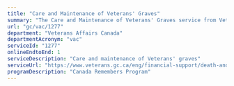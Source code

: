 ```yaml
---
title: "Care and Maintenance of Veterans' Graves"
summary: "The Care and Maintenance of Veterans' Graves service from Veterans Affairs Canada is available end-to-end online, according to the GC Service Inventory."
url: "gc/vac/1277"
department: "Veterans Affairs Canada"
departmentAcronym: "vac"
serviceId: "1277"
onlineEndtoEnd: 1
serviceDescription: "Care and maintenance of Veterans' graves"
serviceUrl: "https://www.veterans.gc.ca/eng/financial-support/death-and-bereavement/grave-marker-maintenance"
programDescription: "Canada Remembers Program"
---
```

